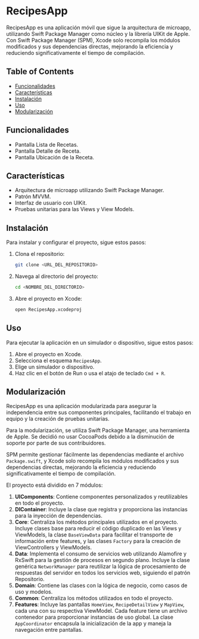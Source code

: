 # RecipesApp

RecipesApp es una aplicación móvil que sigue la arquitectura de microapp, utilizando Swift Package Manager como núcleo y la librería UIKit de Apple. Con Swift Package Manager (SPM), Xcode solo recompila los módulos modificados y sus dependencias directas, mejorando la eficiencia y reduciendo significativamente el tiempo de compilación.

## Table of Contents
- [Funcionalidades](#funcionalidades)
- [Características](#características)
- [Instalación](#instalación)
- [Uso](#uso)
- [Modularización](#modularización)

## Funcionalidades
- Pantalla Lista de Recetas.
- Pantalla Detalle de Receta.
- Pantalla Ubicación de la Receta.

## Características
- Arquitectura de microapp utilizando Swift Package Manager.
- Patrón MVVM.
- Interfaz de usuario con UIKit.
- Pruebas unitarias para las Views y View Models.

## Instalación
Para instalar y configurar el proyecto, sigue estos pasos:

1. Clona el repositorio:
    ```bash
    git clone <URL_DEL_REPOSITORIO>
    ```
2. Navega al directorio del proyecto:
    ```bash
    cd <NOMBRE_DEL_DIRECTORIO>
    ```
3. Abre el proyecto en Xcode:
    ```bash
    open RecipesApp.xcodeproj
    ```

## Uso
Para ejecutar la aplicación en un simulador o dispositivo, sigue estos pasos:

1. Abre el proyecto en Xcode.
2. Selecciona el esquema `RecipesApp`.
3. Elige un simulador o dispositivo.
4. Haz clic en el botón de Run o usa el atajo de teclado `Cmd + R`.

## Modularización
RecipesApp es una aplicación modularizada para asegurar la independencia entre sus componentes principales, facilitando el trabajo en equipo y la creación de pruebas unitarias.

Para la modularización, se utiliza Swift Package Manager, una herramienta de Apple. Se decidió no usar CocoaPods debido a la disminución de soporte por parte de sus contribuidores.

SPM permite gestionar fácilmente las dependencias mediante el archivo `Package.swift`, y Xcode solo recompila los módulos modificados y sus dependencias directas, mejorando la eficiencia y reduciendo significativamente el tiempo de compilación.

El proyecto está dividido en 7 módulos:

1. **UIComponents**: Contiene componentes personalizados y reutilizables en todo el proyecto.
2. **DIContainer**: Incluye la clase que registra y proporciona las instancias para la inyección de dependencias.
3. **Core**: Centraliza los métodos principales utilizados en el proyecto. Incluye clases base para reducir el código duplicado en las Views y ViewModels, la clase `BaseViewData` para facilitar el transporte de información entre features, y las clases `Factory` para la creación de ViewControllers y ViewModels.
4. **Data**: Implementa el consumo de servicios web utilizando Alamofire y RxSwift para la gestión de procesos en segundo plano. Incluye la clase genérica `NetworkManager` para reutilizar la lógica de procesamiento de respuestas del servidor en todos los servicios web, siguiendo el patrón Repositorio.
5. **Domain**: Contiene las clases con la lógica de negocio, como casos de uso y modelos.
6. **Common**: Centraliza los métodos utilizados en todo el proyecto.
7. **Features**: Incluye las pantallas `HomeView`, `RecipeDetailView` y `MapView`, cada una con su respectiva ViewModel. Cada feature tiene un archivo contenedor para proporcionar instancias de uso global. La clase `AppCoordinator` encapsula la inicialización de la app y maneja la navegación entre pantallas.

